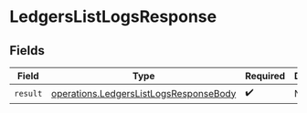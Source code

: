 # LedgersListLogsResponse


## Fields

| Field                                                                                            | Type                                                                                             | Required                                                                                         | Description                                                                                      |
| ------------------------------------------------------------------------------------------------ | ------------------------------------------------------------------------------------------------ | ------------------------------------------------------------------------------------------------ | ------------------------------------------------------------------------------------------------ |
| `result`                                                                                         | [operations.LedgersListLogsResponseBody](../../models/operations/ledgerslistlogsresponsebody.md) | :heavy_check_mark:                                                                               | N/A                                                                                              |